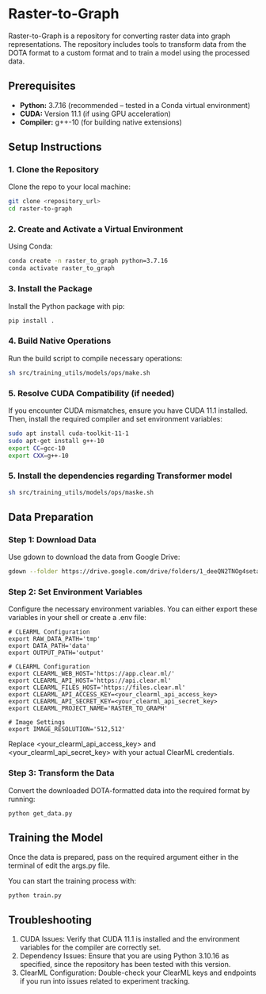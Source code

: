 # Raster-to-Graph

Raster-to-Graph is a repository for converting raster data into graph representations. The repository includes tools to transform data from the DOTA format to a custom format and to train a model using the processed data.

## Prerequisites

- **Python:** 3.7.16 (recommended – tested in a Conda virtual environment)
- **CUDA:** Version 11.1 (if using GPU acceleration)
- **Compiler:** g++-10 (for building native extensions)

## Setup Instructions

### 1. Clone the Repository

Clone the repo to your local machine:

```bash
git clone <repository_url>
cd raster-to-graph
```

### 2. Create and Activate a Virtual Environment
Using Conda:

```bash
conda create -n raster_to_graph python=3.7.16
conda activate raster_to_graph
```

### 3. Install the Package
Install the Python package with pip:
```bash
pip install .
```

### 4. Build Native Operations
Run the build script to compile necessary operations:

```bash
sh src/training_utils/models/ops/make.sh
```

### 5. Resolve CUDA Compatibility (if needed)
If you encounter CUDA mismatches, ensure you have CUDA 11.1 installed. Then, install the required compiler and set environment variables:

```bash
sudo apt install cuda-toolkit-11-1
sudo apt-get install g++-10
export CC=gcc-10
export CXX=g++-10
```

### 5. Install the dependencies regarding Transformer model

```bash
sh src/training_utils/models/ops/maske.sh
```

## Data Preparation

### Step 1: Download Data
Use gdown to download the data from Google Drive:

```bash
gdown --folder https://drive.google.com/drive/folders/1_deeQN2TNOg4setau1G2_IrjnPAqOBSq?usp=sharing -O tmp
```


### Step 2: Set Environment Variables
Configure the necessary environment variables. You can either export these variables in your shell or create a .env file:

```env
# CLEARML Configuration
export RAW_DATA_PATH='tmp'
export DATA_PATH='data'
export OUTPUT_PATH='output'

# CLEARML Configuration
export CLEARML_WEB_HOST='https://app.clear.ml/'
export CLEARML_API_HOST='https://api.clear.ml'
export CLEARML_FILES_HOST='https://files.clear.ml'
export CLEARML_API_ACCESS_KEY=<your_clearml_api_access_key>
export CLEARML_API_SECRET_KEY=<your_clearml_api_secret_key>
export CLEARML_PROJECT_NAME='RASTER_TO_GRAPH'

# Image Settings
export IMAGE_RESOLUTION='512,512'
```
Replace <your_clearml_api_access_key> and <your_clearml_api_secret_key> with your actual ClearML credentials.


### Step 3: Transform the Data
Convert the downloaded DOTA-formatted data into the required format by running:

```bsah
python get_data.py
```

## Training the Model
Once the data is prepared, pass on the required argument either in the terminal of edit the args.py file.

You can start the training process with:

```bash
python train.py
```
## Troubleshooting

1. CUDA Issues: Verify that CUDA 11.1 is installed and the environment variables for the compiler are correctly set.
2. Dependency Issues: Ensure that you are using Python 3.10.16 as specified, since the repository has been tested with this version.
3. ClearML Configuration: Double-check your ClearML keys and endpoints if you run into issues related to experiment tracking.